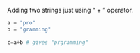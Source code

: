 


  
Adding two strings just using “ + ” operator.  
  

```python
a = "pro"  
b = "gramming"  
  
c=a+b # gives "prgramming"
```
